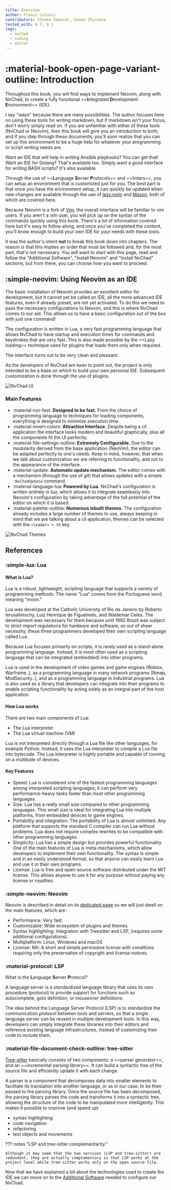 ```yaml
---
title: Overview
author: Franco Colussi
contributors: Steven Spencer, Ganna Zhyrnova
tested_with: 8.7, 9.1
tags:
  - nvchad
  - coding
  - editor
---
```


# :material-book-open-page-variant-outline: Introduction

Throughout this book, you will find ways to implement Neovim, along with NvChad, to create a fully functional ==**I**ntegrated **D**evelopment **E**nvironment== (IDE).

I say "ways" because there are many possibilities. The author focuses here on using these tools for writing markdown, but if markdown isn't your focus, don't worry simply read on. If you are unfamiliar with either of these tools (NvChad or Neovim), then this book will give you an introduction to both, and if you step through these documents, you'll soon realize that you can set up this environment to be a huge help for whatever your programming or script writing needs are.

Want an IDE that will help in writing Ansible playbooks? You can get that! Want an IDE for Golang? That's available too. Simply want a good interface for writing BASH scripts? It's also available.

Through the use of ==**L**anguage **S**erver **P**rotocols== and ==linters==, you can setup an environment that is customized just for you. The best part is that once you have the environment setup, it can quickly be updated when new changes are available through the use of [lazy.nvim](https://github.com/folke/lazy.nvim) and [Mason](https://github.com/williamboman/mason.nvim), both of which are covered here.

Because Neovim is a fork of [Vim](https://www.vim.org/), the overall interface will be familiar to *vim* users. If you aren't a *vim* user, you will pick up on the syntax of the commands quickly using this book. There's a lot of information covered here but it's easy to follow along, and once you've completed the content, you'll know enough to build your own IDE for *your* needs with these tools.

It was the author's intent **not** to break this book down into chapters. The reason is that this implies an order that must be followed and, for the most part, that's not necessary. You *will* want to start with this page, read and follow the "Additional Software", "Install Neovim" and "Install NvChad" sections, but from there, you can choose how you want to proceed.

## :simple-neovim: Using Neovim as an IDE

The basic installation of Neovim provides an excellent editor for development, but it cannot yet be called an IDE; all the more advanced IDE features, even if already preset, are not yet activated. To do this we need to pass the necessary configurations to Neovim, and this is where NvChad comes to our aid. This allows us to have a basic configuration out of the box with just one command!

The configuration is written in Lua, a very fast programming language that allows NvChad to have startup and execution times for commands and keystrokes that are very fast. This is also made possible by the ==Lazy loading== technique used for plugins that loads them only when required.

The interface turns out to be very clean and pleasant.

As the developers of NvChad are keen to point out, the project is only intended to be a base on which to build your own personal IDE. Subsequent customization is done through the use of plugins.

![NvChad UI](images/nvchad_rocky.png)

### Main Features

* :material-run-fast: **Designed to be fast.** From the choice of programming language to techniques for loading components, everything is designed to minimize execution time.
* :material-invert-colors: **Attractive Interface.** Despite being a *cli* application the interface looks modern and beautiful graphically, plus all the components fit the UI perfectly.
* :material-file-settings-outline: **Extremely Configurable.** Due to the modularity derived from the base application (NeoVim), the editor can be adapted perfectly to one's needs. Keep in mind, however, that when we talk about customization we are referring to functionality, and not to the appearance of the interface.
* :material-update: **Automatic update mechanism.** The editor comes with a mechanism (through the use of *git*) that allows updates with a simple `:NvChadUpdate` command.
* :material-language-lua: **Powered by Lua.** NvChad's configuration is written entirely in *lua*, which allows it to integrate seamlessly into Neovim's configuration by taking advantage of the full potential of the editor on which it is based.
* :material-palette-outline: **Numerous inbuilt themes.** The configuration already includes a large number of themes to use, always keeping in mind that we are talking about a *cli* application, themes can be selected with the `<leader> + th` key.

![NvChad Themes](images/nvchad_th.png)

## References

### :simple-lua: Lua

#### What is Lua?

Lua is a robust, lightweight, scripting language that supports a variety of programming methods. The name "Lua" comes from the Portuguese word meaning "moon."

Lua was developed at the Catholic University of Rio de Janeiro by Roberto Ierusalimschy, Luiz Henrique de Figueiredo, and Waldemar Celes. The development was necessary for them because until 1992 Brazil was subject to strict import regulations for hardware and software, so out of sheer necessity, these three programmers developed their own scripting language called Lua.

Because Lua focuses primarily on scripts, it is rarely used as a stand-alone programming language. Instead, it is most often used as a scripting language that can be integrated (embedded) into other programs.

Lua is used in the development of video games and game engines (Roblox, Warframe..), as a programming language in many network programs (Nmap, ModSecurity..), and as a programming language in industrial programs. Lua is also used as a library that developers can integrate into their programs to enable scripting functionality by acting solely as an integral part of the host application.

#### How Lua works

There are two main components of Lua:

* The Lua interpreter
* The Lua virtual machine (VM)

Lua is not interpreted directly through a Lua file like other languages, for example Python. Instead, it uses the Lua interpreter to compile a Lua file into bytecode. The Lua interpreter is highly portable and capable of running on a multitude of devices.

#### Key Features

* Speed: Lua is considered one of the fastest programming languages among interpreted scripting languages; it can perform very performance-heavy tasks faster than most other programming languages.
* Size: Lua has a really small size compared to other programming languages. This small size is ideal for integrating Lua into multiple platforms, from embedded devices to game engines.
* Portability and integration: The portability of Lua is almost unlimited. Any platform that supports the standard C compiler can run Lua without problems. Lua does not require complex rewrites to be compatible with other programming languages.
* Simplicity: Lua has a simple design but provides powerful functionality. One of the main features of Lua is meta-mechanisms, which allow developers to implement their own functionality. The syntax is simple and in an easily understood format, so that anyone can easily learn Lua and use it in their own programs.
* License: Lua is free and open-source software distributed under the MIT license. This allows anyone to use it for any purpose without paying any license or royalties.

### :simple-neovim: Neovim

Neovim is described in detail on its [dedicated page](install_nvim.md) so we will just dwell on the main features, which are:

* Performance: Very fast.
* Customizable: Wide ecosystem of plugins and themes.
* Syntax highlighting: Integration with Treesitter and LSP, (requires some additional configurations).
* Multiplatform: Linux, Windows and macOS
* License: Mit: A short and simple permissive license with conditions requiring only the preservation of copyright and license notices.

### :material-protocol: LSP

What is the **L**anguage **S**erver **P**rotocol?

A language server is a standardized language library that uses its own procedure (protocol) to provide support for functions such as autocomplete, goto definition, or mouseover definitions.

The idea behind the Language Server Protocol (LSP) is to standardize the communication protocol between tools and servers, so that a single language server can be reused in multiple development tools. In this way, developers can simply integrate these libraries into their editors and reference existing language infrastructures, instead of customizing their code to include them.

### :material-file-document-check-outline: tree-sitter

[Tree-sitter](https://tree-sitter.github.io/tree-sitter/) basically consists of two components: a ==parser generator==, and an ==incremental parsing library==. It can build a syntactic tree of the source file and efficiently update it with each change.

A parser is a component that decomposes data into smaller elements to facilitate its translation into another language, or as in our case, to be then passed to the parsing library. Once the source file has been decomposed, the parsing library parses the code and transforms it into a syntactic tree, allowing the structure of the code to be manipulated more intelligently. This makes it possible to improve (and speed up)

* syntax highlighting
* code navigation
* refactoring
* text objects and movements

??? notes "LSP and tree-sitter complementarity."

    Although it may seem that the two services (LSP and tree-sitter) are redundant, they are actually complementary in that LSP works at the project level while tree-sitter works only on the open source file.

Now that we have explained a bit about the technologies used to create the IDE we can move on to the [Additional Software](additional_software.md) needed to configure our NvChad.
